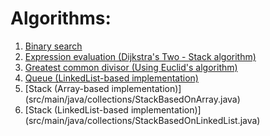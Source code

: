 # Algorithms: #

1. [Binary search](src/main/java/basic/BinarySearch.java)
2. [Expression evaluation (Dijkstra's Two - Stack algorithm)](src/main/java/basic/DijkstraExpressionEvaluation.java)
3. [Greatest common divisor (Using Euclid's algorithm)](src/main/java/basic/GreatestCommonDivisor.java)
4. [Queue (LinkedList-based implementation)](src/main/java/collections/QueueBasedOnLinkedList.java)
5. [Stack (Array-based implementation)] (src/main/java/collections/StackBasedOnArray.java)
6. [Stack (LinkedList-based implementation)] (src/main/java/collections/StackBasedOnLinkedList.java)